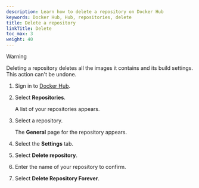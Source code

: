 ```yaml
---
description: Learn how to delete a repository on Docker Hub
keywords: Docker Hub, Hub, repositories, delete
title: Delete a repository
linkTitle: Delete
toc_max: 3
weight: 40
---
```


> [!WARNING]
>
> Deleting a repository deletes all the images it contains and its build
> settings. This action can't be undone.

1. Sign in to [Docker Hub](https://hub.docker.com).
2. Select **Repositories**.

   A list of your repositories appears.

3. Select a repository.

   The **General** page for the repository appears.

4. Select the **Settings** tab.
5. Select **Delete repository**.
6. Enter the name of your repository to confirm.
7. Select **Delete Repository Forever**.